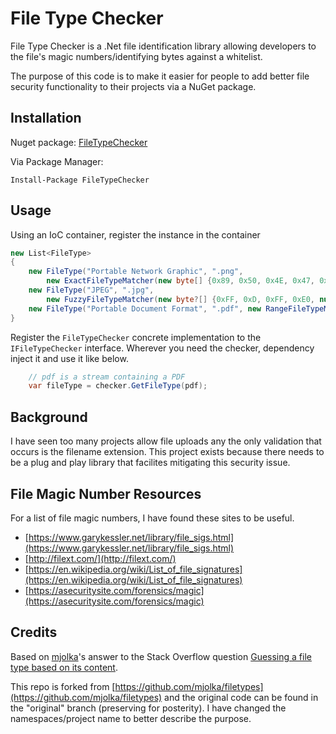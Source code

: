 # File Type Checker

File Type Checker is a .Net file identification library allowing developers to the file's magic numbers/identifying bytes against a whitelist.  

The purpose of this code is to make it easier for people to add better file security functionality to their projects via a NuGet package.

## Installation

Nuget package: [FileTypeChecker](https://www.nuget.org/packages/FileTypeChecker/)

Via Package Manager:

`Install-Package FileTypeChecker`

## Usage

Using an IoC container, register the instance in the container

```C#
new List<FileType>
{
    new FileType("Portable Network Graphic", ".png",
        new ExactFileTypeMatcher(new byte[] {0x89, 0x50, 0x4E, 0x47, 0x0D, 0x0A, 0x1A, 0x0A})),
    new FileType("JPEG", ".jpg",
        new FuzzyFileTypeMatcher(new byte?[] {0xFF, 0xD, 0xFF, 0xE0, null, null, 0x4A, 0x46, 0x49, 0x46, 0x00})),
    new FileType("Portable Document Format", ".pdf", new RangeFileTypeMatcher(new ExactFileTypeMatcher(new byte[] { 0x25, 0x50, 0x44, 0x46 }), 1019))
}
```

Register the `FileTypeChecker` concrete implementation to the `IFileTypeChecker` interface.  Wherever you need the checker, dependency inject it and use it like below.
```C#
    // pdf is a stream containing a PDF
    var fileType = checker.GetFileType(pdf);
```


## Background

I have seen too many projects allow file uploads any the only validation that occurs is the filename extension.  This project exists because there needs to be a plug and play library that facilites mitigating this security issue.


## File Magic Number Resources 

For a list of file magic numbers, I have found these sites to be useful.  

* [https://www.garykessler.net/library/file_sigs.html](https://www.garykessler.net/library/file_sigs.html)
* [http://filext.com/](http://filext.com/)
* [https://en.wikipedia.org/wiki/List_of_file_signatures](https://en.wikipedia.org/wiki/List_of_file_signatures)
* [https://asecuritysite.com/forensics/magic](https://asecuritysite.com/forensics/magic)


## Credits

Based on [mjolka](https://github.com/mjolka)'s answer to the Stack Overflow question [Guessing a file type based on its content](http://codereview.stackexchange.com/questions/85054/guessing-a-file-type-based-on-its-content).

This repo is forked from [https://github.com/mjolka/filetypes](https://github.com/mjolka/filetypes) and the original code can be found in the "original" branch (preserving for posterity).  I have changed the namespaces/project name to better describe the purpose. 
